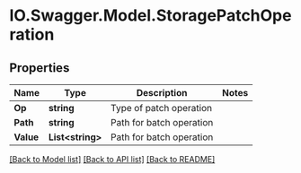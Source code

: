 # IO.Swagger.Model.StoragePatchOperation
## Properties

Name | Type | Description | Notes
------------ | ------------- | ------------- | -------------
**Op** | **string** | Type of patch operation | 
**Path** | **string** | Path for batch operation | 
**Value** | **List&lt;string&gt;** | Path for batch operation | 

[[Back to Model list]](../README.md#documentation-for-models) [[Back to API list]](../README.md#documentation-for-api-endpoints) [[Back to README]](../README.md)

